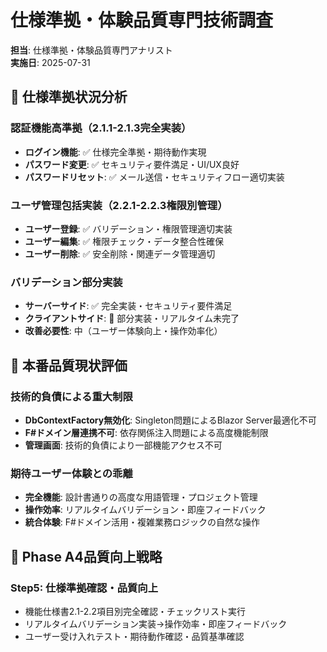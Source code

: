 # 仕様準拠・体験品質専門技術調査

**担当**: 仕様準拠・体験品質専門アナリスト  
**実施日**: 2025-07-31  

## 🎯 仕様準拠状況分析

### **認証機能高準拠（2.1.1-2.1.3完全実装）**
- **ログイン機能**: ✅ 仕様完全準拠・期待動作実現
- **パスワード変更**: ✅ セキュリティ要件満足・UI/UX良好
- **パスワードリセット**: ✅ メール送信・セキュリティフロー適切実装

### **ユーザ管理包括実装（2.2.1-2.2.3権限別管理）**
- **ユーザー登録**: ✅ バリデーション・権限管理適切実装
- **ユーザー編集**: ✅ 権限チェック・データ整合性確保
- **ユーザー削除**: ✅ 安全削除・関連データ管理適切

### **バリデーション部分実装**
- **サーバーサイド**: ✅ 完全実装・セキュリティ要件満足
- **クライアントサイド**: 🔶 部分実装・リアルタイム未完了
- **改善必要性**: 中（ユーザー体験向上・操作効率化）

## 🔧 本番品質現状評価

### **技術的負債による重大制限**
- **DbContextFactory無効化**: Singleton問題によるBlazor Server最適化不可
- **F#ドメイン層連携不可**: 依存関係注入問題による高度機能制限
- **管理画面**: 技術的負債により一部機能アクセス不可

### **期待ユーザー体験との乖離**
- **完全機能**: 設計書通りの高度な用語管理・プロジェクト管理
- **操作効率**: リアルタイムバリデーション・即座フィードバック
- **統合体験**: F#ドメイン活用・複雑業務ロジックの自然な操作

## 🎯 Phase A4品質向上戦略

### **Step5: 仕様準拠確認・品質向上**
- 機能仕様書2.1-2.2項目別完全確認・チェックリスト実行
- リアルタイムバリデーション実装→操作効率・即座フィードバック
- ユーザー受け入れテスト・期待動作確認・品質基準確認